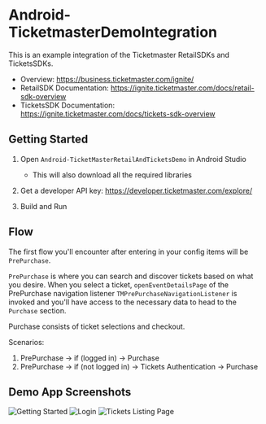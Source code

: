 # Android-TicketmasterDemoIntegration
This is an example integration of the Ticketmaster RetailSDKs and TicketsSDKs.

* Overview: https://business.ticketmaster.com/ignite/
* RetailSDK Documentation: https://ignite.ticketmaster.com/docs/retail-sdk-overview
* TicketsSDK Documentation: https://ignite.ticketmaster.com/docs/tickets-sdk-overview


## Getting Started
1. Open `Android-TicketMasterRetailAndTicketsDemo` in Android Studio
   - This will also download all the required libraries
     
2. Get a developer API key: https://developer.ticketmaster.com/explore/
3. Build and Run


## Flow
The first flow you'll encounter after entering in your config items will be `PrePurchase`. 

`PrePurchase` is where you can search and discover tickets based on what you desire.
When you select a ticket, `openEventDetailsPage` of the PrePurchase navigation listener `TMPrePurchaseNavigationListener` is invoked and you'll have access to the necessary data to head to the `Purchase` section. 

Purchase consists of ticket selections and checkout.

Scenarios:

1. PrePurchase  ->               if (logged in)                  -> Purchase
2. PrePurchase  ->  if (not logged in) -> Tickets Authentication -> Purchase

## Demo App Screenshots

<img src="screenshots/sample_integration_app_1.jpg" alt="Getting Started" /> <img src="screenshots/sample_integration_app_2.jpg" alt="Login" /> <img src="screenshots/sample_integration_app_4.jpg" alt="Tickets Listing Page" /> 
